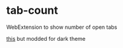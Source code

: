 # tab-count
WebExtension to show number of open tabs

[this](https://addons.mozilla.org/en-US/firefox/addon/tab-count-webext) but modded for dark theme
